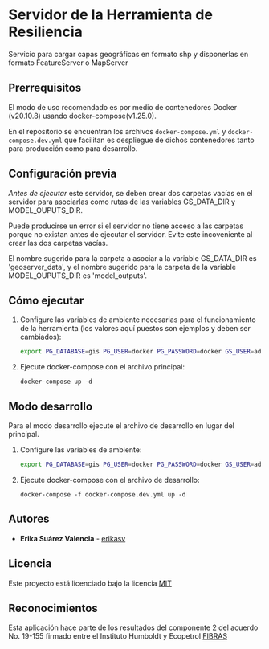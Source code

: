 # Servidor de la Herramienta de Resiliencia

Servicio para cargar capas geográficas en formato shp y disponerlas en formato FeatureServer o MapServer

## Prerrequisitos

El modo de uso recomendado es por medio de contenedores Docker (v20.10.8) usando docker-compose(v1.25.0).

En el repositorio se encuentran los archivos `docker-compose.yml` y `docker-compose.dev.yml` que facilitan es despliegue de dichos contenedores tanto para producción como para desarrollo.

## Configuración previa

_Antes de ejecutar_ este servidor, se deben crear dos carpetas vacías en el servidor para asociarlas como rutas de las variables GS_DATA_DIR y MODEL_OUPUTS_DIR.

Puede producirse un error si el servidor no tiene acceso a las carpetas porque no existan antes de ejecutar el servidor. Evite este incoveniente al crear las dos carpetas vacías.

El nombre sugerido para la carpeta a asociar a la variable GS_DATA_DIR es 'geoserver_data', y el nombre sugerido para la carpeta de la variable MODEL_OUPUTS_DIR es 'model_outputs'.

## Cómo ejecutar

1. Configure las variables de ambiente necesarias para el funcionamiento de la herramienta (los valores aquí puestos son ejemplos y deben ser cambiados):
   ```sh
   export PG_DATABASE=gis PG_USER=docker PG_PASSWORD=docker GS_USER=admin GS_PASS=geoserver GS_DATA_DIR='../geoserver_data' MODEL_OUPUTS_DIR='../model_outputs' MODEL_PASSWORD='model_password'
   ```
1. Ejecute docker-compose con el archivo principal:
   ```
   docker-compose up -d
   ```

## Modo desarrollo

Para el modo desarrollo ejecute el archivo de desarrollo en lugar del principal.

1. Configure las variables de ambiente:
   ```sh
   export PG_DATABASE=gis PG_USER=docker PG_PASSWORD=docker GS_USER=admin GS_PASS=geoserver GS_DATA_DIR='../geoserver_data' MODEL_OUPUTS_DIR='../model_outputs' MODEL_PASSWORD='model_password'
   ```
1. Ejecute docker-compose con el archivo de desarrollo:
   ```
   docker-compose -f docker-compose.dev.yml up -d
   ```

## Autores

- **Erika Suárez Valencia** - [erikasv](https://github.com/erikasv)

## Licencia

Este proyecto está licenciado bajo la licencia [MIT](LICENSE)

## Reconocimientos

Esta aplicación hace parte de los resultados del componente 2 del acuerdo No. 19-155 firmado entre el Instituto Humboldt y Ecopetrol [FIBRAS](http://humboldt.org.co/fibras/componente2.html)
